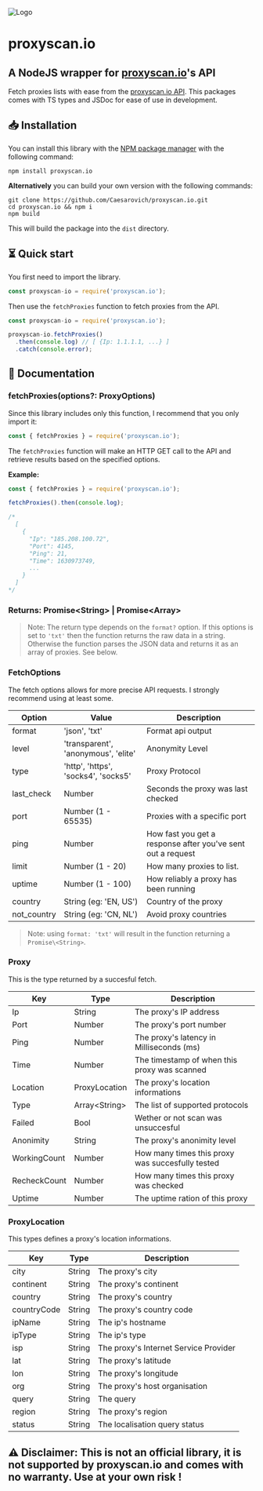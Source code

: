 ![Logo](https://www.proxyscan.io/images/logo.png)

# proxyscan.io

## A NodeJS wrapper for [proxyscan.io](https://proxyscan.io)'s API

Fetch proxies lists with ease from the [proxyscan.io API](https://proxyscan.io/api).
This packages comes with TS types and JSDoc for ease of use in development.

## 📥 Installation

You can install this library with the [NPM package manager](https://www.npmjs.com/) with the following command:

```
npm install proxyscan.io
```

**Alternatively** you can build your own version with the following commands:

```
git clone https://github.com/Caesarovich/proxyscan.io.git
cd proxyscan.io && npm i
npm build
```

This will build the package into the `dist` directory.

## ⏳ Quick start

You first need to import the library.

```js
const proxyscan-io = require('proxyscan.io');
```

Then use the `fetchProxies` function to fetch proxies from the API.

```js
const proxyscan-io = require('proxyscan.io');

proxyscan-io.fetchProxies()
  .then(console.log) // [ {Ip: 1.1.1.1, ...} ]
  .catch(console.error);
```

## 📔 Documentation

### fetchProxies(options?: ProxyOptions)

Since this library includes only this function, I recommend that you only import it:

```js
const { fetchProxies } = require('proxyscan.io');
```

The `fetchProxies` function will make an HTTP GET call to the API and retrieve results based on the specified options.

**Example:**

```js
const { fetchProxies } = require('proxyscan.io');

fetchProxies().then(console.log);

/*
  [
    {
      "Ip": "185.208.100.72",
      "Port": 4145,
      "Ping": 21,
      "Time": 1630973749,
      ...
    }
  ]
*/
```

### Returns: Promise\<String> | Promise<Array<Proxy>>

> Note: The return type depends on the `format?` option. If this options is set to `'txt'` then the function returns the raw data in a string.
> Otherwise the function parses the JSON data and returns it as an array of proxies. See below.

### FetchOptions

The fetch options allows for more precise API requests. I strongly recommend using at least some.

| Option      | Value                               | Description                                                 |
| ----------- | ----------------------------------- | ----------------------------------------------------------- |
| format      | 'json', 'txt'                       | Format api output                                           |
| level       | 'transparent', 'anonymous', 'elite' | Anonymity Level                                             |
| type        | 'http', 'https', 'socks4', 'socks5' | Proxy Protocol                                              |
| last_check  | Number                              | Seconds the proxy was last checked                          |
| port        | Number (1 - 65535)                  | Proxies with a specific port                                |
| ping        | Number                              | How fast you get a response after you've sent out a request |
| limit       | Number (1 - 20)                     | How many proxies to list.                                   |
| uptime      | Number (1 - 100)                    | How reliably a proxy has been running                       |
| country     | String (eg: 'EN, US')               | Country of the proxy                                        |
| not_country | String (eg: 'CN, NL')               | Avoid proxy countries                                       |

> Note: using `format: 'txt'` will result in the function returning a `Promise\<String>`.

### Proxy

This is the type returned by a succesful fetch.

| Key          | Type           | Description                                      |
| ------------ | -------------- | ------------------------------------------------ |
| Ip           | String         | The proxy's IP address                           |
| Port         | Number         | The proxy's port number                          |
| Ping         | Number         | The proxy's latency in Milliseconds (ms)         |
| Time         | Number         | The timestamp of when this proxy was scanned     |
| Location     | ProxyLocation  | The proxy's location informations                |
| Type         | Array\<String> | The list of supported protocols                  |
| Failed       | Bool           | Wether or not scan was unsuccesful               |
| Anonimity    | String         | The proxy's anonimity level                      |
| WorkingCount | Number         | How many times this proxy was succesfully tested |
| RecheckCount | Number         | How many times this proxy was checked            |
| Uptime       | Number         | The uptime ration of this proxy                  |

### ProxyLocation

This types defines a proxy's location informations.

| Key         | Type   | Description                           |
| ----------- | ------ | ------------------------------------- |
| city        | String | The proxy's city                      |
| continent   | String | The proxy's continent                 |
| country     | String | The proxy's country                   |
| countryCode | String | The proxy's country code              |
| ipName      | String | The ip's hostname                     |
| ipType      | String | The ip's type                         |
| isp         | String | The proxy's Internet Service Provider |
| lat         | String | The proxy's latitude                  |
| lon         | String | The proxy's longitude                 |
| org         | String | The proxy's host organisation         |
| query       | String | The query                             |
| region      | String | The proxy's region                    |
| status      | String | The localisation query status         |

## ⚠️ Disclaimer: This is not an official library, it is not supported by proxyscan.io and comes with no warranty. Use at your own risk !
